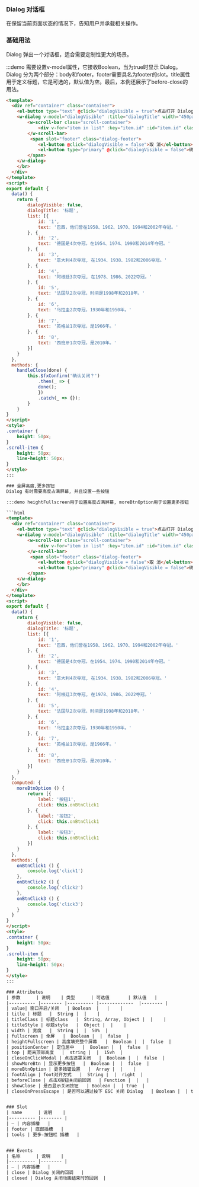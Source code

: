 ### Dialog 对话框
在保留当前页面状态的情况下，告知用户并承载相关操作。

### 基础用法
Dialog 弹出一个对话框，适合需要定制性更大的场景。

:::demo 需要设置v-model属性，它接收Boolean，当为true时显示 Dialog。Dialog 分为两个部分：body和footer，footer需要具名为footer的slot。title属性用于定义标题，它是可选的，默认值为空。最后，本例还展示了before-close的用法。

```html
<template>
  <div ref="container" class="container">
	<el-button type="text" @click="dialogVisible = true">点击打开 Dialog</el-button>
	<w-dialog v-model="dialogVisible" :title="dialogTitle" width="450px" :beforeClose="handleClose">
		<w-scroll-bar class="scroll-container">
			<div v-for="item in list" :key="item.id" :id="item.id" class="scroll-item">{{item.text}}</div>
		</w-scroll-bar>
		 <span slot="footer" class="dialog-footer">
			<el-button @click="dialogVisible = false">取 消</el-button>
			<el-button type="primary" @click="dialogVisible = false">确 定</el-button>
		</span>
	</w-dialog>
	</br>
  </div>
</template>
<script>
export default {
  data() {
    return {
		dialogVisible: false,
		dialogTitle: '标题',
		list: [{
			id: '1',
			text: '巴西，他们曾在1958、1962、1970、1994和2002年夺冠。'
		}, {
			id: '2',
			text: '德国是4次夺冠，在1954、1974、1990和2014年夺冠。'
		}, {
			id: '3',
			text: '意大利4次夺冠, 在1934、1938、1982和2006夺冠。'
		}, {
			id: '4',
			text: '阿根廷3次夺冠, 在1978、1986、2022夺冠。'
		}, {
			id: '5',
			text: '法国队2次夺冠，时间是1998年和2018年。'
		}, {
			id: '6',
			text: '乌拉圭2次夺冠，1930年和1950年。'
		}, {
			id: '7',
			text: '英格兰1次夺冠，是1966年。'
		}, {
			id: '8',
			text: '西班牙1次夺冠，是2010年。'
		}]
    }
  },
  methods: {	
	handleClose(done) {
		this.$fxConfirm('确认关闭？')
			.then(_ => {
			done();
			})
			.catch(_ => {});
		}
	}
}
</script>
<style>
.container {
	height: 50px;
}
.scroll-item {
	height: 50px;
	line-height: 50px;
}
</style>
:::

### 全屏高度,更多按钮
Dialog 有时需要高度占满屏幕, 并且设置一些按钮

:::demo heightFullscreen用于设置高度占满屏幕, moreBtnOption用于设置更多按钮

```html
<template>
  <div ref="container" class="container">
	<el-button type="text" @click="dialogVisible = true">点击打开 Dialog</el-button>
	<w-dialog v-model="dialogVisible" :title="dialogTitle" width="450px" heightFullscreen :moreBtnOption="moreBtnOption">
		<w-scroll-bar class="scroll-container">
			<div v-for="item in list" :key="item.id" :id="item.id" class="scroll-item">{{item.text}}</div>
		</w-scroll-bar>
		 <span slot="footer" class="dialog-footer">
			<el-button @click="dialogVisible = false">取 消</el-button>
			<el-button type="primary" @click="dialogVisible = false">确 定</el-button>
		</span>
	</w-dialog>
	</br>
  </div>
</template>
<script>
export default {
  data() {
    return {
		dialogVisible: false,
		dialogTitle: '标题',
		list: [{
			id: '1',
			text: '巴西，他们曾在1958、1962、1970、1994和2002年夺冠。'
		}, {
			id: '2',
			text: '德国是4次夺冠，在1954、1974、1990和2014年夺冠。'
		}, {
			id: '3',
			text: '意大利4次夺冠, 在1934、1938、1982和2006夺冠。'
		}, {
			id: '4',
			text: '阿根廷3次夺冠, 在1978、1986、2022夺冠。'
		}, {
			id: '5',
			text: '法国队2次夺冠，时间是1998年和2018年。'
		}, {
			id: '6',
			text: '乌拉圭2次夺冠，1930年和1950年。'
		}, {
			id: '7',
			text: '英格兰1次夺冠，是1966年。'
		}, {
			id: '8',
			text: '西班牙1次夺冠，是2010年。'
		}]
    }
  },
  computed: {
	moreBtnOption () {
		return [{
			label: '按钮1',
			click: this.onBtnClick1
		}, {
			label: '按钮2',
			click: this.onBtnClick1
		}, {
			label: '按钮3',
			click: this.onBtnClick1
		}]
	}
  },
  methods: {
	onBtnClick1 () {
		console.log('click1')
	},
	onBtnClick2 () {
		console.log('click2')
	},
	onBtnClick3 () {
		console.log('click3')
	}
  }
}
</script>
<style>
.container {
	height: 50px;
}
.scroll-item {
	height: 50px;
	line-height: 50px;
}
</style>
:::

### Attributes
| 参数      | 说明    | 类型      | 可选值       | 默认值   |
|---------- |-------- |---------- |-------------  |-------- |
| value| 窗口开启/关闭   | Boolean  |   |    |
| title | 标题   |  String |  |    |
| titleClass | 标题class   |  String, Array, Object |  |    |
| titleStyle | 标题style   |  Object |  |    |
| width | 宽度   |  String |  |  50%  |
| fullscreen | 全屏   |  Boolean |  |  false  |
| heightFullscreen | 高度填充整个屏幕   |  Boolean |  |  false  |
| positionCenter | 定位居中   |  Boolean |  |  false  |
| top | 距离顶部高度   |  string |  |  15vh  |
| closeOnClickModal | 点击遮罩关闭   |  Boolean |  |  false  |
| showMoreBtn | 显示更多按钮   |  Boolean |  |  false  |
| moreBtnOption | 更多按钮设置   |  Array |  |    |
| footAlign | foot对齐方式   |  String |  |  right  |
| beforeClose | 点击X按钮关闭前回调   | Function |  |   |
| showClose | 是否显示关闭按钮   | Boolean |  | true  |
| closeOnPressEscape | 是否可以通过按下 ESC 关闭 Dialog   | Boolean |  | true  |


### Slot
| name      | 说明    |
|---------- |-------- |
| — | 内容插槽   |
| footer | 底部插槽   |
| tools | 更多-按钮栏 插槽   |


### Events
| 名称      | 说明    |
|---------- |-------- |
| — | 内容插槽   |
| close | Dialog 关闭的回调   |
| closed | Dialog 关闭动画结束时的回调  |